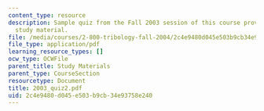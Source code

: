 ```yaml
---
content_type: resource
description: Sample quiz from the Fall 2003 session of this course provided as supplementary
  study material.
file: /media/courses/2-800-tribology-fall-2004/2c4e9480d045e503b9cb34e93758e240_2003_quiz2.pdf
file_type: application/pdf
learning_resource_types: []
ocw_type: OCWFile
parent_title: Study Materials
parent_type: CourseSection
resourcetype: Document
title: 2003_quiz2.pdf
uid: 2c4e9480-d045-e503-b9cb-34e93758e240
---
```

